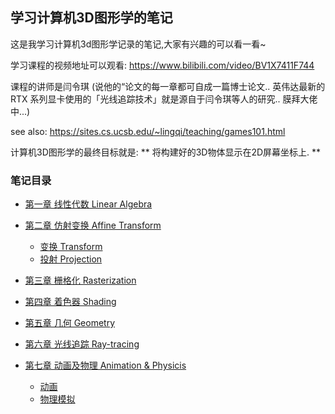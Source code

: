 ## 学习计算机3D图形学的笔记

这是我学习计算机3d图形学记录的笔记,大家有兴趣的可以看一看~

学习课程的视频地址可以观看: https://www.bilibili.com/video/BV1X7411F744

课程的讲师是闫令琪   (说他的“论文的每一章都可自成一篇博士论文.. 英伟达最新的 RTX 系列显卡使用的「光线追踪技术」就是源自于闫令琪等人的研究.. 膜拜大佬中...)

see also: https://sites.cs.ucsb.edu/~lingqi/teaching/games101.html

计算机3D图形学的最终目标就是: ** 将构建好的3D物体显示在2D屏幕坐标上. **

### 笔记目录
* [第一章 线性代数 Linear Algebra](https://github.com/leacoleaco/computer_3d_graph_study/blob/master/computer_3d_graph/1.liner_alg/1.liner.md)
* [第二章 仿射变换 Affine Transform](https://github.com/leacoleaco/computer_3d_graph_study/blob/master/computer_3d_graph/2.affine_transform/1.what_is_affine_transform.md)
    
    - [变换 Transform](https://github.com/leacoleaco/computer_3d_graph_study/blob/master/computer_3d_graph/2.affine_transform/1.what_is_affine_transform.md)
    - [投射 Projection](https://github.com/leacoleaco/computer_3d_graph_study/blob/master/computer_3d_graph/2.affine_transform/2.transform_projection.md)
* [第三章 栅格化 Rasterization](https://github.com/leacoleaco/computer_3d_graph_study/blob/master/computer_3d_graph/3.rasterization/1.rasterization.md)
* [第四章 着色器  Shading](https://github.com/leacoleaco/computer_3d_graph_study/blob/master/computer_3d_graph/4.shading/1.shading.md)
* [第五章 几何  Geometry](https://github.com/leacoleaco/computer_3d_graph_study/blob/master/computer_3d_graph/5.geometry/1.geometry.md)
* [第六章 光线追踪  Ray-tracing](https://github.com/leacoleaco/computer_3d_graph_study/blob/master/computer_3d_graph/6.ray_tracing/1.ray_tracing.md)
* [第七章 动画及物理 Animation & Physicis](https://github.com/leacoleaco/computer_3d_graph_study/blob/master/computer_3d_graph/7.animation_physicis/1.animation.md)

  - [动画](https://github.com/leacoleaco/computer_3d_graph_study/blob/master/computer_3d_graph/7.animation_physicis/1.animation.md)
  - [物理模拟](https://github.com/leacoleaco/computer_3d_graph_study/blob/master/computer_3d_graph/7.animation_physicis/2.physical_simulation.md)
